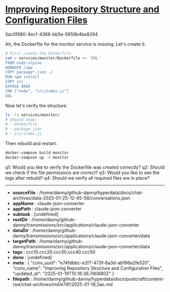 # [Improving Repository Structure and Configuration Files](https://claude.ai/chat/e74fdbbc-e2f7-473f-8a3d-ab196a2fe520)

5ac0f680-4ec1-4368-bb5e-5959b4be8294

 Ah, the Dockerfile for the monitor service is missing. Let's create it:

```bash
# First create the Dockerfile
cat > services/monitor/Dockerfile << 'EOL'
FROM node:alpine
WORKDIR /app
COPY package*.json ./
RUN npm install
COPY src .
EXPOSE 8080
CMD ["node", "src/index.js"]
EOL
```

Now let's verify the structure:
```bash
ls -la services/monitor/
# Should show:
# - Dockerfile
# - package.json
# - src/index.js
```

Then rebuild and restart:
```bash
docker-compose build monitor
docker-compose up -d monitor
```

q1: Would you like to verify the Dockerfile was created correctly?
q2: Should we check if the file permissions are correct?
q3: Would you like to see the logs after rebuild?
q4: Should we verify all required files are in place?

---

* **sourceFile** : /home/danny/github-danny/hyperdata/docs/chat-archives/data-2025-01-25-12-45-58/conversations.json
* **appName** : claude-json-converter
* **appPath** : claude-json-converter
* **subtask** : [undefined]
* **rootDir** : /home/danny/github-danny/transmissions/src/applications/claude-json-converter
* **dataDir** : /home/danny/github-danny/transmissions/src/applications/claude-json-converter/data
* **targetPath** : /home/danny/github-danny/transmissions/src/applications/claude-json-converter/data
* **tags** : ccc10.ccc20.ccc30.ccc40.ccc50
* **done** : [undefined]
* **meta** : {
  "conv_uuid": "e74fdbbc-e2f7-473f-8a3d-ab196a2fe520",
  "conv_name": "Improving Repository Structure and Configuration Files",
  "updated_at": "2025-01-19T12:18:36.790880Z"
}
* **filepath** : /home/danny/github-danny/hyperdata/docs/postcraft/content-raw/chat-archives/md/e74f/2025-01-19_5ac.md